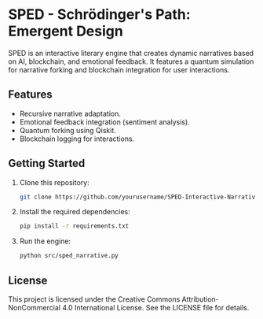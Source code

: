 # SPED - Schrödinger's Path: Emergent Design

SPED is an interactive literary engine that creates dynamic narratives based on AI, blockchain, and emotional feedback. It features a quantum simulation for narrative forking and blockchain integration for user interactions.

## Features
- Recursive narrative adaptation.
- Emotional feedback integration (sentiment analysis).
- Quantum forking using Qiskit.
- Blockchain logging for interactions.

## Getting Started
1. Clone this repository:
   ```bash
   git clone https://github.com/yourusername/SPED-Interactive-Narrative-Engine.git
   ```
2. Install the required dependencies:
   ```bash
   pip install -r requirements.txt
   ```
3. Run the engine:
   ```bash
   python src/sped_narrative.py
   ```

## License
This project is licensed under the Creative Commons Attribution-NonCommercial 4.0 International License. See the LICENSE file for details.
